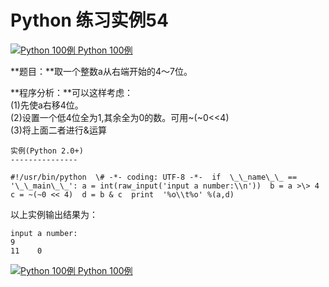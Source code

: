Python 练习实例54
=============

 [![Python 100例](../images/up.gif) Python 100例](python-100-examples.html)

**题目：**取一个整数a从右端开始的4〜7位。

**程序分析：**可以这样考虑：  
(1)先使a右移4位。  
(2)设置一个低4位全为1,其余全为0的数。可用~(~0<<4)  
(3)将上面二者进行&运算
```
实例(Python 2.0+)
---------------

#!/usr/bin/python  \# -*- coding: UTF-8 -*-  if  \_\_name\_\_ == '\_\_main\_\_': a = int(raw_input('input a number:\\n'))  b = a >\> 4  c = ~(~0 << 4)  d = b & c  print  '%o\\t%o' %(a,d)
```
以上实例输出结果为：
```
input a number:
9
11    0
```
 [![Python 100例](../images/up.gif) Python 100例](python-100-examples.html)